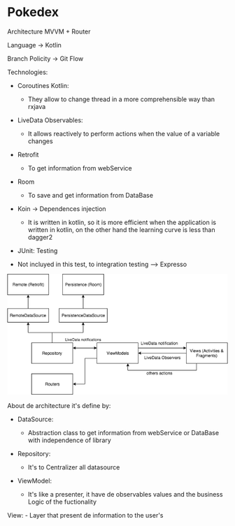 # Pokedex

Architecture MVVM + Router

Language -> Kotlin

Branch Policity -> Git Flow

Technologies:

- Coroutines Kotlin:
    - They allow to change thread in a more comprehensible way than rxjava

- LiveData Observables:
    - It allows reactively to perform actions when the value of a variable changes

- Retrofit
  - To get information from webService

- Room
  - To save and get information from DataBase

- Koin -> Dependences injection
    - It is written in kotlin, so it is more efficient when the application is written in kotlin, on the other hand the learning curve is less than dagger2

- JUnit: Testing
- Not incluyed in this test, to integration testing --> Expresso

![alt text](https://github.com/Rau00/wefoxPokedex/blob/master/architectureMVVM%2BRouter.png)

About de architecture it's define by:
 - DataSource:
    - Abstraction class to get information from webService or DataBase with independence of library
    
 - Repository:
    - It's to Centralizer all datasource
    
 - ViewModel:
    - It's like a presenter, it have de observables values and the business Logic of the fuctionality
    
 View:
    - Layer that present de information to the user's

